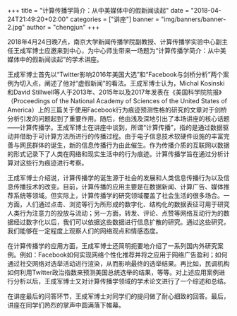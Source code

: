 +++
title = "计算传播学简介：从中美媒体中的假新闻谈起"
date = "2018-04-24T21:49:20+02:00"
categories = ["讲座"]
banner = "img/banners/banner-2.jpg"
author = "chengjun"
+++

2018年4月24日晚7点，南京大学新闻传播学院副教授、计算传播学实验中心副主任王成军博士应邀来到中心，为中心师生带来一场题为“计算传播学简介：从中美媒体中的假新闻谈起”的学术讲座。

王成军博士首先以“Twitter影响2016年美国大选”和“Facebook与剑桥分析”两个案例为切入点，阐述了他对“虚假新闻”的看法。王成军博士认为，Michal Kosinski和David Stillwell等人于2013年、2015年以及2017年发表在《美国科学院院报》（Proceedings of the National Academy of Sciences of the United States of America）上的三篇关于使用Facebook行为痕迹预测性格的研究的文章对于剑桥分析引发的问题起到了重要作用。随后，他由浅及深地引出了本场讲座的核心话题——计算传播学。王成军博士在讲座中谈到，所谓“计算传播”，指的是通过数据驱动并借助于可计算方法所进行的传播过程。由于电子信息技术软硬件设施的丰富完善与网民群体的诞生，新的信息传播行为由此催生。作为传播介质的互联网以数据的形式记录下了人类在网络和现实生活中的行为痕迹。计算传播学旨在通过分析计算对这些行为痕迹进行考察。

王成军博士介绍说，计算传播学的诞生源于社会的发展和人类信息传播行为以及信息传播技术的改变。目前，计算传播的应用主要是在数据新闻、计算广告、媒体推荐系统等领域。但实际上，计算传播学的研究领域覆盖了社会生活的很多场合。一方面，人们通过点击、浏览等行为所形成的数字化、结构化的数据表征可用于研究人类行为注意力的投放与流动；另一方面，转发、评论、点赞等网络互动行为的数据经过数字化以后，我们可以依据这些数据进行信息扩散的研究。通过这些研究，我们能够在一定程度上观察人们的网络观点和情感态度。

在计算传播学的应用方面，王成军博士还简明扼要地介绍了一系列国内外研究案例。例如：Facebook如何实现网络个性化推荐并将之应用于网络广告盈利；如何通过社交网络对选举活动进行渲染，从而影响最终的选举结果。再比如，民调机构如何利用Twitter政治指数来预测美国总统选举的结果，等等。对上述应用案例进行分析以后，王成军博士又对计算传播学领域的学术论文进行了一个综述和总结。

在讲座最后的问答环节，王成军博士对同学们的提问做了耐心细致的回答。最后，讲座在同学们热烈的掌声中圆满落下帷幕。
